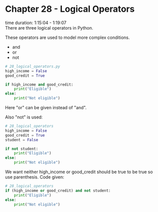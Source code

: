 # Chapter 28 - Logical Operators
time duration: 1:15:04 - 1:19:07  
There are three logical operators in Python.

These operators are used to model more complex conditions.

- and
- or
- not

```python
# 28_logical_operators.py
high_income = False
good_credit = True

if high_income and good_credit:
    print("Eligible")
else:
    print("Not eligible")
```

Here "or" can be given instead of "and".

Also "not" is used:

```python
# 28_logical_operators
high_income = False
good_credit = True
student = False

if not student:
    print("Eligible")
else:
    print("Not eligible")
```

We want neither high_income or good_credit should be true to be true so use parenthesis. Code given:

```python
# 28_logical_operators
if (high_income or good_credit) and not student:
    print("Eligible")
else:
    print("Not eligible")
``` 